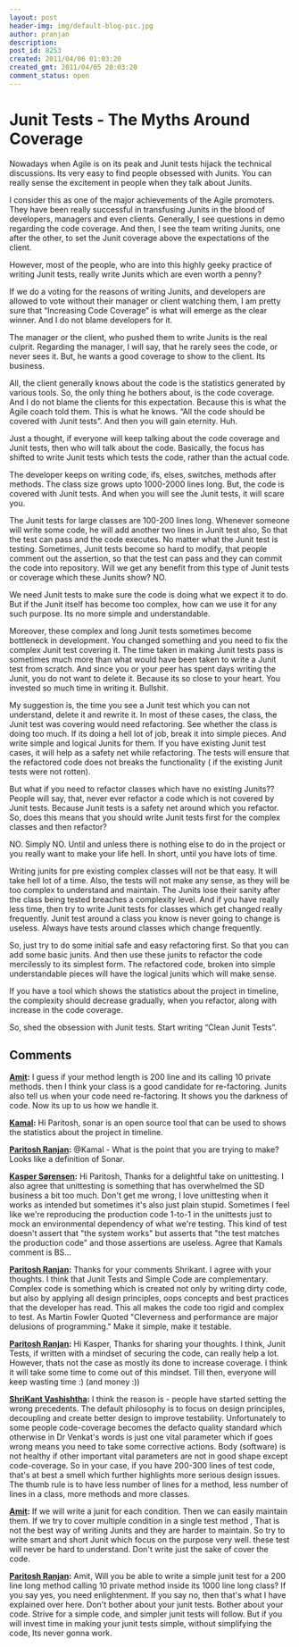 ```yaml
---
layout: post
header-img: img/default-blog-pic.jpg
author: pranjan
description: 
post_id: 8253
created: 2011/04/06 01:03:20
created_gmt: 2011/04/05 20:03:20
comment_status: open
---
```


# Junit Tests - The Myths Around Coverage

Nowadays when Agile is on its peak and Junit tests hijack the technical discussions. Its very easy to find people obsessed with Junits. You can really sense the excitement in people when they talk about Junits.

I consider this as one of the major achievements of the Agile promoters. They have been really successful in transfusing Junits in the blood of developers, managers and even clients. Generally, I see questions in demo regarding the code coverage. And then, I see the team writing Junits, one after the other, to set the Junit coverage above the expectations of the client.

However, most of the people, who are into this highly geeky practice of writing Junit tests, really write Junits which are even worth a penny?

If we do a voting for the reasons of writing Junits, and developers are allowed to vote without their manager or client watching them, I am pretty sure that “Increasing Code Coverage” is what will emerge as the clear winner. And I do not blame developers for it.

The manager or the client, who pushed them to write Junits is the real culprit. Regarding the manager, I will say, that he rarely sees the code, or never sees it. But, he wants a good coverage to show to the client. Its business.

All, the client generally knows about the code is the statistics generated by various tools. So, the only thing he bothers about, is the code coverage. And I do not blame the clients for this expectation. Because this is what the Agile coach told them. This is what he knows. “All the code should be covered with Junit tests”. And then you will gain eternity. Huh.

Just a thought, if everyone will keep talking about the code coverage and Junit tests, then who will talk about the code. Basically, the focus has shifted to write Junit tests which tests the code, rather than the actual code.

The developer keeps on writing code, ifs, elses, switches, methods after methods. The class size grows upto 1000-2000 lines long. But, the code is covered with Junit tests. And when you will see the Junit tests, it will scare you.

The Junit tests for large classes are 100-200 lines long. Whenever someone will write some code, he will add another two lines in Junit test also, So that the test can pass and the code executes. No matter what the Junit test is testing. Sometimes, Junit tests become so hard to modify, that people comment out the assertion, so that the test can pass and they can commit the code into repository. Will we get any benefit from this type of Junit tests or coverage which these Junits show? NO.

We need Junit tests to make sure the code is doing what we expect it to do. But if the Junit itself has become too complex, how can we use it for any such purpose. Its no more simple and understandable.

Moreover, these complex and long Junit tests sometimes become bottleneck in development. You changed something and you need to fix the complex Junit test covering it. The time taken in making Junit tests pass is sometimes much more than what would have been taken to write a Junit test from scratch. And since you or your peer has spent days writing the Junit, you do not want to delete it. Because its so close to your heart. You invested so much time in writing it. Bullshit.

My suggestion is, the time you see a Junit test which you can not understand, delete it and rewrite it. In most of these cases, the class, the Junit test was covering would need refactoring. See whether the class is doing too much. If its doing a hell lot of job, break it into simple pieces. And write simple and logical Junits for them. If you have existing Junit test cases, it will help as a safety net while refactoring. The tests will ensure that the refactored code does not breaks the functionality ( if the existing Junit tests were not rotten).

But what if you need to refactor classes which have no existing Junits?? People will say, that, never ever refactor a code which is not covered by Junit tests. Because Junit tests is a safety net around which you refactor. So, does this means that you should write Junit tests first for the complex classes and then refactor?

NO. Simply NO. Until and unless there is nothing else to do in the project or you really want to make your life hell. In short, until you have lots of time.

Writing junits for pre existing complex classes will not be that easy. It will take hell lot of a time. Also, the tests will not make any sense, as they will be too complex to understand and maintain. The Junits lose their sanity after the class being tested breaches a complexity level. And if you have really less time, then try to write Junit tests for classes which get changed really frequently. Junit test around a class you know is never going to change is useless. Always have tests around classes which change frequently.

So, just try to do some initial safe and easy refactoring first. So that you can add some basic junits. And then use these junits to refactor the code mercilessly to its simplest form. The refactored code, broken into simple understandable pieces will have the logical junits which will make sense.

If you have a tool which shows the statistics about the project in timeline, the complexity should decrease gradually, when you refactor, along with increase in the code coverage.

So, shed the obsession with Junit tests. Start writing “Clean Junit Tests”.

## Comments

**[Amit](#5470 "2011-04-15 17:39:39"):** I guess if your method length is 200 line and its calling 10 private methods. then I think your class is a good candidate for re-factoring. Junits also tell us when your code need re-factoring. It shows you the darkness of code. Now its up to us how we handle it.

**[Kamal](#5407 "2011-04-06 21:31:47"):** Hi Paritosh, sonar is an open source tool that can be used to shows the statistics about the project in timeline.

**[Paritosh Ranjan](#5408 "2011-04-06 22:32:27"):** @Kamal - What is the point that you are trying to make? Looks like a definition of Sonar.

**[Kasper Sørensen](#5409 "2011-04-06 23:24:34"):** Hi Paritosh, Thanks for a delightful take on unittesting. I also agree that unittesting is something that has overwhelmed the SD business a bit too much. Don't get me wrong, I love unittesting when it works as intended but sometimes it's also just plain stupid. Sometimes I feel like we're reproducing the production code 1-to-1 in the unittests just to mock an environmental dependency of what we're testing. This kind of test doesn't assert that "the system works" but asserts that "the test matches the production code" and those assertions are useless. Agree that Kamals comment is BS...

**[Paritosh Ranjan](#5501 "2011-04-25 12:26:45"):** Thanks for your comments Shrikant. I agree with your thoughts. I think that Junit Tests and Simple Code are complementary. Complex code is something which is created not only by writing dirty code, but also by applying all design principles, oops concepts and best practices that the developer has read. This all makes the code too rigid and complex to test. As Martin Fowler Quoted "Cleverness and performance are major delusions of programming." Make it simple, make it testable.

**[Paritosh Ranjan](#5415 "2011-04-07 15:27:55"):** Hi Kasper, Thanks for sharing your thoughts. I think, Junit Tests, if written with a mindset of securing the code, can really help a lot. However, thats not the case as mostly its done to increase coverage. I think it will take some time to come out of this mindset. Till then, everyone will keep wasting time :) (and money :))

**[ShriKant Vashishtha](#5500 "2011-04-25 11:27:57"):** I think the reason is - people have started setting the wrong precedents. The default philosophy is to focus on design principles, decoupling and create better design to improve testability. Unfortunately to some people code-coverage becomes the defacto quality standard which otherwise in Dr Venkat's words is just one vital parameter which if goes wrong means you need to take some corrective actions. Body (software) is not healthy if other important vital parameters are not in good shape except code-coverage. So in your case, if you have 200-300 lines of test code, that's at best a smell which further highlights more serious design issues. The thumb rule is to have less number of lines for a method, less number of lines in a class, more methods and more classes.

**[Amit](#5451 "2011-04-11 12:50:11"):** If we will write a junit for each condition. Then we can easily maintain them. If we try to cover multiple condition in a single test method , That is not the best way of writing Junits and they are harder to maintain. So try to write smart and short Junit which focus on the purpose very well. these test will never be hard to understand. Don't write just the sake of cover the code.

**[Paritosh Ranjan](#5452 "2011-04-11 15:40:12"):** Amit, Will you be able to write a simple junit test for a 200 line long method calling 10 private method inside its 1000 line long class? If you say yes, you need enlightenment. If you say no, then that's what I have explained over here. Don't bother about your junit tests. Bother about your code. Strive for a simple code, and simpler junit tests will follow. But if you will invest time in making your junit tests simple, without simplifying the code, Its never gonna work.

